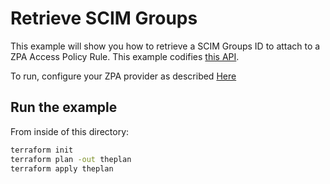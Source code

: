 # Retrieve SCIM Groups

This example will show you how to retrieve a SCIM Groups ID to attach to a ZPA Access Policy Rule.
This example codifies [this API](https://help.zscaler.com/zpa/api-reference#/scim-group-controller/getSCIMGroup).

To run, configure your ZPA provider as described [Here](https://github.com/SecurityGeekIO/terraform-provider-zpa/blob/master/website/docs/index.html.markdown)

## Run the example

From inside of this directory:

```bash
terraform init
terraform plan -out theplan
terraform apply theplan
```